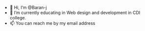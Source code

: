 - 👋 Hi, I’m @Baran-j
- 🌱 I’m currently educating in Web design and development in CDI college.
- 📫 You can reach me by my email address

<!---
Baran-j/Baran-j is a ✨ special ✨ repository because its `README.md` (this file) appears on your GitHub profile.
You can click the Preview link to take a look at your changes.
--->
